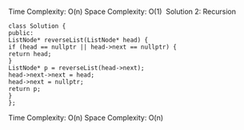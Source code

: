 Time Complexity: O(n)
Space Complexity: O(1)
​
Solution 2: Recursion
```
class Solution {
public:
ListNode* reverseList(ListNode* head) {
if (head == nullptr || head->next == nullptr) {
return head;
}
ListNode* p = reverseList(head->next);
head->next->next = head;
head->next = nullptr;
return p;
}
};
```
Time Complexity: O(n)
Space Complexity: O(n)